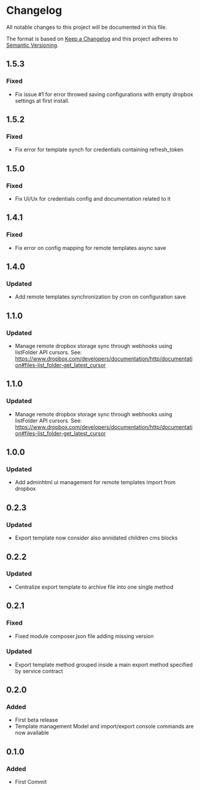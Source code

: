 # Changelog
All notable changes to this project will be documented in this file.

The format is based on [Keep a Changelog](http://keepachangelog.com/en/1.0.0/)
and this project adheres to [Semantic Versioning](http://semver.org/spec/v2.0.0.html).

## 1.5.3
### Fixed
- Fix issue #1 for error throwed saving configurations with empty dropbox settings at first install.

## 1.5.2
### Fixed
- Fix error for template synch for credentials containing refresh_token 

## 1.5.0
### Fixed
- Fix Ui/Ux for credentials config and documentation related to it

## 1.4.1
### Fixed
- Fix error on config mapping for remote templates async save

## 1.4.0
### Updated
- Add remote templates synchronization by cron on configuration save

## 1.1.0
### Updated
- Manage remote dropbox storage sync through webhooks using listFolder API cursors. See: https://www.dropbox.com/developers/documentation/http/documentation#files-list_folder-get_latest_cursor


## 1.1.0
### Updated
- Manage remote dropbox storage sync through webhooks using listFolder API cursors. See: https://www.dropbox.com/developers/documentation/http/documentation#files-list_folder-get_latest_cursor

## 1.0.0
### Updated
- Add adminhtml ui management for remote templates import from dropbox

## 0.2.3
### Updated
- Export template now consider also annidated children cms blocks

## 0.2.2
### Updated
- Centralize export template to archive file into one single method

## 0.2.1
### Fixed
- Fixed module composer.json file adding missing version
### Updated 
- Export template method grouped inside a main export method specified by service contract

## 0.2.0
### Added
- First beta release
- Template management Model and import/export console commands are now available

## 0.1.0
### Added
- First Commit
